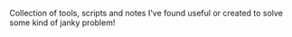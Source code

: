 Collection of tools, scripts and notes I've found useful or created to solve some kind of janky problem!
